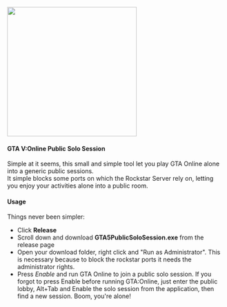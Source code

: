 <img src="https://i.ibb.co/YddMX3Z/gta.jpg" width="300"><br>

#### GTA V:Online Public Solo Session
Simple at it seems, this small and simple tool let you play GTA Online alone into a generic public sessions.<br>
It simple blocks some ports on which the Rockstar Server rely on, letting you enjoy your activities alone into a public room.<br>

#### Usage
Things never been simpler:
* Click <b>Release</b>
* Scroll down and download <b>GTA5PublicSoloSession.exe</b> from the release page
* Open your download folder, right click and "Run as Administrator". This is necessary because to block the rockstar ports it needs the administrator rights.
* Press *Enable* and run GTA Online to join a public solo session. If you forgot to press Enable before running GTA:Online, just enter the public lobby, Alt+Tab and Enable the solo session from the application, then find a new session. Boom, you're alone!<br>
